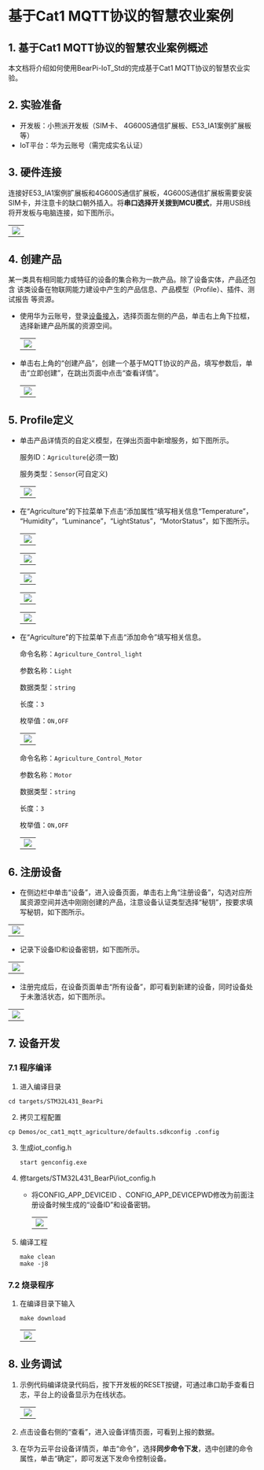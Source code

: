 # 基于Cat1 MQTT协议的智慧农业案例

## 1. 基于Cat1 MQTT协议的智慧农业案例概述

本文档将介绍如何使用BearPi-IoT_Std的完成基于Cat1 MQTT协议的智慧农业实验。

## 2. 实验准备
- 开发板：小熊派开发板（SIM卡、 4G600S通信扩展板、E53_IA1案例扩展板等）
- IoT平台：华为云账号（需完成实名认证）
## 3. 硬件连接
连接好E53_IA1案例扩展板和4G600S通信扩展板，4G600S通信扩展板需要安装SIM卡，并注意卡的缺口朝外插入。将**串口选择开关拨到MCU模式**，并用USB线将开发板与电脑连接，如下图所示。

<table><tbody><tr><td><img src="../../../../docs/device-dev/figures/BearPi-IoT_Agriculture/Cat1.png" /></td></tr></tbody></table>

## 4. 创建产品

某一类具有相同能力或特征的设备的集合称为一款产品。除了设备实体，产品还包含 该类设备在物联网能力建设中产生的产品信息、产品模型（Profile）、插件、测试报告 等资源。

- 使用华为云账号，登录[设备接入](https://console.huaweicloud.com/iotdm/?region=cn-north-4#/dm-portal/home)，选择页面左侧的产品，单击右上角下拉框，选择新建产品所属的资源空间。

    <table><tbody><tr><td><img src="../../../../docs/device-dev/figures/图片15.png" /></td></tr></tbody></table>

- 单击右上角的“创建产品”，创建一个基于MQTT协议的产品，填写参数后，单击“立即创建”，在跳出页面中点击“查看详情”。

    <table><tbody><tr><td><img src="../../../../docs/device-dev/figures/BearPi-IoT_Agriculture/创建MQTT产品.png" /></td></tr></tbody></table>

## 5. Profile定义
- 单击产品详情页的自定义模型，在弹出页面中新增服务，如下图所示。

    服务ID：`Agriculture`(必须一致)

    服务类型：`Sensor`(可自定义)
    <table><tbody><tr><td><img src="../../../../docs/device-dev/figures/BearPi-IoT_Agriculture/createproduct04.png "创建产品" /></td></tr></tbody></table>

- 在“Agriculture”的下拉菜单下点击“添加属性”填写相关信息“Temperature”，
“Humidity”，“Luminance”，“LightStatus”，“MotorStatus”，如下图所示。


    <table><tbody><tr><td><img src="../../../../docs/device-dev/figures/BearPi-IoT_Agriculture/createproduct05.png "创建产品" /></td></tr></tbody></table>

    <table><tbody><tr><td><img src="../../../../docs/device-dev/figures/BearPi-IoT_Agriculture/createproduct06.png "创建产品" /></td></tr></tbody></table>

    <table><tbody><tr><td><img src="../../../../docs/device-dev/figures/BearPi-IoT_Agriculture/createproduct07.png "创建产品" /></td></tr></tbody></table>

    <table><tbody><tr><td><img src="../../../../docs/device-dev/figures/BearPi-IoT_Agriculture/createproduct08.png "创建产品" /></td></tr></tbody></table>

    <table><tbody><tr><td><img src="../../../../docs/device-dev/figures/BearPi-IoT_Agriculture/createproduct09.png "创建产品" /></td></tr></tbody></table>

- 在“Agriculture”的下拉菜单下点击“添加命令”填写相关信息。

    命令名称：`Agriculture_Control_light`

    参数名称：`Light`

    数据类型：`string`

    长度：`3`

    枚举值：`ON,OFF`

    <table><tbody><tr><td><img src="../../../../docs/device-dev/figures/BearPi-IoT_Agriculture/createproduct10.png "创建产品" /></td></tr></tbody></table>

    命令名称：`Agriculture_Control_Motor`

    参数名称：`Motor`

    数据类型：`string`

    长度：`3`

    枚举值：`ON,OFF`

    <table><tbody><tr><td><img src="../../../../docs/device-dev/figures/BearPi-IoT_Agriculture/createproduct11.png "创建产品" /></td></tr></tbody></table>

## 6. 注册设备

- 在侧边栏中单击“设备”，进入设备页面，单击右上角“注册设备”，勾选对应所属资源空间并选中刚刚创建的产品，注意设备认证类型选择“秘钥”，按要求填写秘钥，如下图所示。

<table><tbody><tr><td><img src="../../../../docs/device-dev/figures/BearPi-IoT_Agriculture/registerdevice01.png "注册设备" /></td></tr></tbody></table>

- 记录下设备ID和设备密钥，如下图所示。
<table><tbody><tr><td><img src="../../../../docs/device-dev/figures/BearPi-IoT_Agriculture/registerdevice02.png "注册设备" /></td></tr></tbody></table>

- 注册完成后，在设备页面单击“所有设备”，即可看到新建的设备，同时设备处于未激活状态，如下图所示。

<table><tbody><tr><td><img src="../../../../docs/device-dev/figures/BearPi-IoT_Agriculture/registerdevice03.png "注册设备" /></td></tr></tbody></table>

## 7. 设备开发
### 7.1 程序编译

1. 进入编译目录

```
cd targets/STM32L431_BearPi
```
2. 拷贝工程配置

```
cp Demos/oc_cat1_mqtt_agriculture/defaults.sdkconfig .config
```
3. 生成iot_config.h

    ```
    start genconfig.exe
    ```
4. 修targets/STM32L431_BearPi/iot_config.h

    - 将CONFIG_APP_DEVICEID 、CONFIG_APP_DEVICEPWD修改为前面注册设备时候生成的“设备ID”和设备密钥。

        <table><tbody><tr><td><img src="../../../../docs/device-dev/figures/设置cat1_mqtt的iot_config.png" /></td></tr></tbody></table>

5. 编译工程

    ```
    make clean
    make -j8
    ```

### 7.2 烧录程序

1. 在编译目录下输入

    ```
    make download
    ```
    <table><tbody><tr><td><img src="../../../../docs/device-dev/figures/openocd烧录.png" /></td></tr></tbody></table>

## 8. 业务调试

1.  示例代码编译烧录代码后，按下开发板的RESET按键，可通过串口助手查看日志，平台上的设备显示为在线状态。

    <table><tbody><tr><td><img src="../../../../docs/device-dev/figures/设备在线.png" /></td></tr></tbody></table>

2. 点击设备右侧的“查看”，进入设备详情页面，可看到上报的数据。

3. 在华为云平台设备详情页，单击“命令”，选择**同步命令下发**，选中创建的命令属性，单击“确定”，即可发送下发命令控制设备。